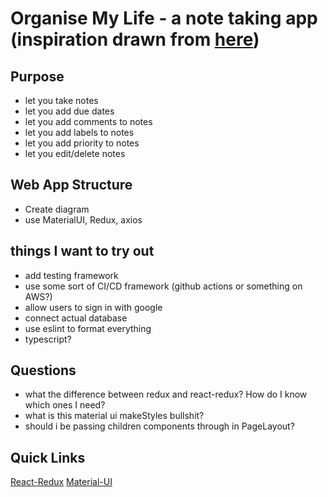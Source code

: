 # Organise My Life - a note taking app (inspiration drawn from [here](https://todoist.com/))

## Purpose
- let you take notes
- let you add due dates
- let you add comments to notes
- let you add labels to notes
- let you add priority to notes
- let you edit/delete notes

## Web App Structure
- Create diagram
- use MaterialUI, Redux, axios

## things I want to try out
- add testing framework
- use some sort of CI/CD framework (github actions or something on AWS?)
- allow users to sign in with google 
- connect actual database
- use eslint to format everything
- typescript?

## Questions
- what the difference between redux and react-redux? How do I know which ones I need?
- what is this material ui makeStyles bullshit?
- should i be passing children components through in PageLayout?

## Quick Links
[React-Redux](https://react-redux.js.org/introduction/quick-start)
[Material-UI](https://material-ui.com/components/box/)
